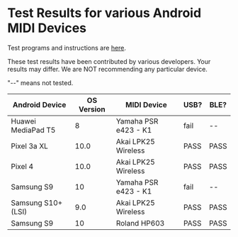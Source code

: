 # Test Results for various Android MIDI Devices

Test programs and instructions are [here](https://source.android.com/devices/audio/midi_test.html).

These test results have been contributed by various developers. Your results may differ.
We are NOT recommending any particular device.

"--" means not tested.

Android Device | OS Version | MIDI Device | USB? | BLE?
---- | ---- | ---- | ---- | ----
Huawei MediaPad T5 | 8 | Yamaha PSR e423 - K1 | fail | --
Pixel 3a XL | 10.0 | Akai LPK25 Wireless | PASS | PASS
Pixel 4 | 10.0 | Akai LPK25 Wireless | PASS | PASS
Samsung S9 | 10 | Yamaha PSR e423 - K1 | fail | --
Samsung S10+ (LSI) | 9.0 | Akai LPK25 Wireless | PASS | PASS
Samsung S9 | 10 | Roland HP603 | PASS | PASS
